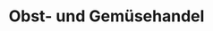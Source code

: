 ---
title: "Obst- und Gemüsehandel"
url: /huenfeld-rossbach/obst-und-gemuesehandel/
shop: Gemüse & Obst
---